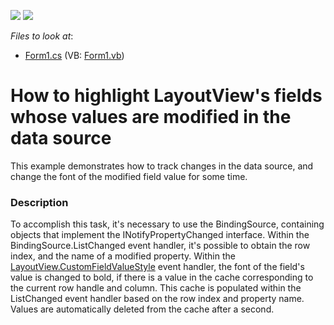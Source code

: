 <!-- default badges list -->
[![](https://img.shields.io/badge/Open_in_DevExpress_Support_Center-FF7200?style=flat-square&logo=DevExpress&logoColor=white)](https://supportcenter.devexpress.com/ticket/details/E1885)
[![](https://img.shields.io/badge/📖_How_to_use_DevExpress_Examples-e9f6fc?style=flat-square)](https://docs.devexpress.com/GeneralInformation/403183)
<!-- default badges end -->
<!-- default file list -->
*Files to look at*:

* [Form1.cs](./CS/E1885/Form1.cs) (VB: [Form1.vb](./VB/E1885/Form1.vb))
<!-- default file list end -->
# How to highlight LayoutView's fields whose values are modified in the data source


<p>This example demonstrates how to track changes in the data source, and change the font of the modified field value for some time.</p>


<h3>Description</h3>

<p>To accomplish this task, it&#39;s necessary to use the BindingSource, containing objects that implement the INotifyPropertyChanged interface. Within the BindingSource.ListChanged event handler, it&#39;s possible to obtain the row index, and the name of a modified property. Within the <a href="http://documentation.devexpress.com/#WindowsForms/DevExpressXtraGridViewsLayoutLayoutView_CustomFieldValueStyletopic">LayoutView.CustomFieldValueStyle</a> event handler, the font of the field&#39;s value is changed to bold, if there is a value in the cache corresponding to the current row handle and column. This cache is populated within the ListChanged event handler based on the row index and property name. Values are automatically deleted from the cache after a second.</p>

<br/>


